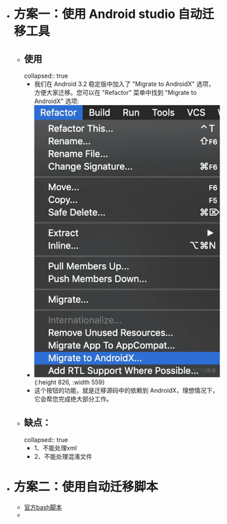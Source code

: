 - # 方案一：使用 Android studio 自动迁移工具
	- ## 使用
	  collapsed:: true
		- 我们在 Android 3.2 稳定版中加入了 "Migrate to AndroidX" 选项，方便大家迁移。您可以在 "Refactor" 菜单中找到 "Migrate to AndroidX" 选项:
		- ![image.png](../assets/image_1675394438826_0.png){:height 826, :width 559}
		- 这个按钮的功能，就是迁移源码中的依赖到 AndroidX，理想情况下，它会帮您完成绝大部分工作。
	- ## 缺点：
	  collapsed:: true
		- 1、不能处理xml
		- 2、不能处理混淆文件
- # 方案二：使用自动迁移脚本
	- [官方bash脚本](https://github.com/smithasanehalli/androidx-migration)
	-
